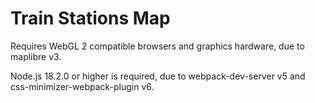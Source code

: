 # Train Stations Map

Requires WebGL 2 compatible browsers and graphics hardware, due to maplibre v3.  

Node.js 18.2.0 or higher is required, due to webpack-dev-server v5 and css-minimizer-webpack-plugin v6.
